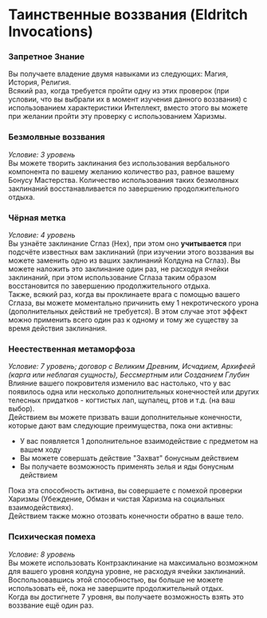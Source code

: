 # Таинственные воззвания (Eldritch Invocations)

### Запретное Знание
Вы получаете владение двумя навыками из следующих: Магия, История, Религия.  
Всякий раз, когда требуется пройти одну из этих проверок (при условии, что вы выбрали их в момент изучения данного воззвания) с использованием характеристики Интеллект, вместо этого вы можете при желании пройти эту проверку с использованием Харизмы.

### Безмолвные воззвания
_Условие: 3 уровень_  
Вы можете творить заклинания без использования вербального компонента по вашему желанию количество раз, равное вашему Бонусу Мастерства. Количество использования таких безмолвных заклинаний восстанавливается по завершению продолжительного отдыха.

### Чёрная метка
_Условие: 4 уровень_  
Вы узнаёте заклинание Сглаз (Hex), при этом оно **учитывается** при подсчёте известных вам заклинаний (при изучении этого воззвания вы можете заменить одно из ваших заклинаний Колдуна на Сглаз). Вы можете наложить это заклинание один раз, не расходуя ячейки заклинаний, при этом использование Сглаза таким образом восстановится по завершению продолжительного отдыха.  
Также, всякий раз, когда вы проклинаете врага с помощью вашего Сглаза, вы можете моментально причинить ему 1 некротического урона (дополнительных действий не требуется). В этом случае этот эффект можно применить всего один раз к одному и тому же существу за время действия заклинания.

### Неестественная метаморфоза
_Условие: 7 уровень; договор с Великим Древним, Исчадием, Архифеей (карга или неблагая сущность), Бессмертным или Созданием Глубин_  
Влияние вашего покровителя изменило вас настолько, что у вас появилось одна или несколько дополнительных конечностей или других телесных придатков - когтистых лап, щупалец, ртов и т.д. (на ваш выбор).  
Действием вы можете призвать ваши дополнительные конечности, которые дают вам следующие преимущества, пока они активны:
- У вас появляется 1 дополнительное взаимодействие с предметом на вашем ходу
- Вы можете совершать действие "Захват" бонусным действием
- Вы получаете возможность применять зелья и яды бонусным действием

Пока эта способность активна, вы совершаете с помехой проверки Харизмы (Убеждение, Обман и чистая Харизма на социальных взаимодействиях).  
Действием также можно отозвать конечности обратно в ваше тело.

### Психическая помеха
_Условие: 8 уровень_  
Вы можете использовать Контрзаклинание на максимально возможном для вашего уровня колдуна уровне, не расходуя ячейки заклинаний. Воспользовавшись этой способностью, вы больше не можете использовать её, пока не завершите продолжительный отдых.  
Когда вы достигнете 7 уровня, вы получаете возможность взять это воззвание ещё один раз.